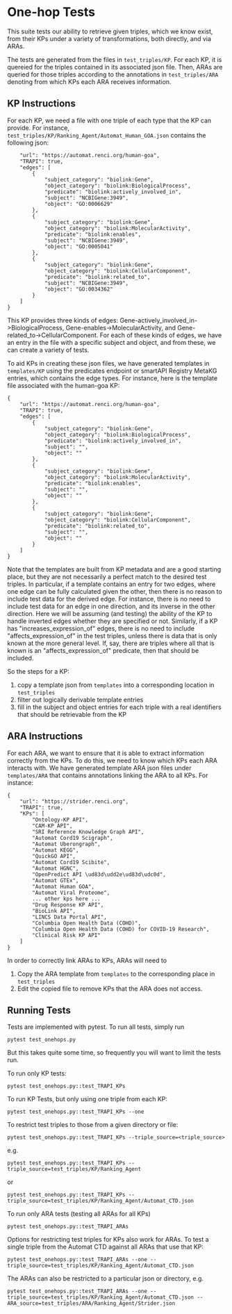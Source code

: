 # One-hop Tests

This suite tests our ability to retrieve given triples, which we know exist, from their KPs under a variety of transformations, both directly, and via ARAs.

The tests are generated from the files in `test_triples/KP`.  For each KP, it is quereied for the triples contained in its associated json file.  Then, ARAs are
queried for those triples according to the annotations in `test_triples/ARA` denoting from which KPs each ARA receives information.

## KP Instructions

For each KP, we need a file with one triple of each type that the KP can provide.  For instance, `test_triples/KP/Ranking_Agent/Automat_Human_GOA.json` contains the following json:
```{
    "url": "https://automat.renci.org/human-goa",
    "TRAPI": true,
    "edges": [
        {
            "subject_category": "biolink:Gene",
            "object_category": "biolink:BiologicalProcess",
            "predicate": "biolink:actively_involved_in",
            "subject": "NCBIGene:3949",
            "object": "GO:0006629"
        },
        {
            "subject_category": "biolink:Gene",
            "object_category": "biolink:MolecularActivity",
            "predicate": "biolink:enables",
            "subject": "NCBIGene:3949",
            "object": "GO:0005041"
        },
        {
            "subject_category": "biolink:Gene",
            "object_category": "biolink:CellularComponent",
            "predicate": "biolink:related_to",
            "subject": "NCBIGene:3949",
            "object": "GO:0034362"
        }
    ]
}
```

This KP provides three kinds of edges: Gene-actively_involved_in->BiologicalProcess, Gene-enables->MolecularActivity, and Gene-related_to->CellularComponent. For each of these kinds of edges, we have an entry in the file with a specific subject and object, and from these, we can create a variety of tests.

To aid KPs in creating these json files, we have generated templates in `templates/KP` using the predicates endpoint or smartAPI Registry MetaKG entries, which contains the edge types.  For instance, here is the template file associated with the human-goa KP:
```
{
    "url": "https://automat.renci.org/human-goa",
    "TRAPI": true,
    "edges": [
        {
            "subject_category": "biolink:Gene",
            "object_category": "biolink:BiologicalProcess",
            "predicate": "biolink:actively_involved_in",
            "subject": "",
            "object": ""
        },
        {
            "subject_category": "biolink:Gene",
            "object_category": "biolink:MolecularActivity",
            "predicate": "biolink:enables",
            "subject": "",
            "object": ""
        },
        {
            "subject_category": "biolink:Gene",
            "object_category": "biolink:CellularComponent",
            "predicate": "biolink:related_to",
            "subject": "",
            "object": ""
        }
    ]
}
```

Note that the templates are built from KP metadata and are a good starting place, but they are not necessarily a perfect match to the desired test triples.
In particular, if a template contains an entry for two edges, where one edge can be fully calculated given the other, then there is no reason to include 
test data for the derived edge.  For instance, there is no need to include test data for an edge in one direction, and its inverse in the other direction. Here
we will be assuming (and testing) the ability of the KP to handle inverted edges whether they are specified or not.  Similarly, if a KP has
"increases_expression_of" edges, there is no need to include "affects_expression_of" in the test triples, unless there is data that is only known at the
more general level.  If, say, there are triples where all that is known is an "affects_expression_of" predicate, then that should be included.

So the steps for a KP:
1. copy a template json from `templates` into a corresponding location in `test_triples`
2. filter out logically derivable template entries
3. fill in the subject and object entries for each triple with a real identifiers that should be retrievable from the KP

## ARA Instructions

For each ARA, we want to ensure that it is able to extract information correctly from the KPs.  To do this, we need to know which KPs each ARA interacts with.  We have generated template ARA json files under `templates/ARA` that contains annotations linking the ARA to all KPs.  For instance:

```
{
    "url": "https://strider.renci.org",
    "TRAPI": true,
    "KPs": [
        "Ontology-KP API",
        "CAM-KP API",
        "SRI Reference Knowledge Graph API",
        "Automat Cord19 Scigraph",
        "Automat Uberongraph",
        "Automat KEGG",
        "QuickGO API",
        "Automat Cord19 Scibite",
        "Automat HGNC",
        "OpenPredict API \ud83d\udd2e\ud83d\udc0d",
        "Automat GTEx",
        "Automat Human GOA",
        "Automat Viral Proteome",
        ... other kps here ...
        "Drug Response KP API",
        "BioLink API",
        "LINCS Data Portal API",
        "Columbia Open Health Data (COHD)",
        "Columbia Open Health Data (COHD) for COVID-19 Research",
        "Clinical Risk KP API"
    ]
}

```

In order to correctly link ARAs to KPs, ARAs will need to 
1. Copy the ARA template from `templates` to the corresponding place in `test_triples`
2. Edit the copied file to remove KPs that the ARA does not access.

## Running Tests

Tests are implemented with pytest.  To run all tests, simply run
```
pytest test_onehops.py
```
But this takes quite some time, so frequently you will want to limit the tests run.

To run only KP tests:
```
pytest test_onehops.py::test_TRAPI_KPs
```

To run KP Tests, but only using one triple from each KP:
```
pytest test_onehops.py::test_TRAPI_KPs --one
```

To restrict test triples to those from a given directory or file:
```
pytest test_onehops.py::test_TRAPI_KPs --triple_source=<triple_source>
```
e.g.
```
pytest test_onehops.py::test_TRAPI_KPs --triple_source=test_triples/KP/Ranking_Agent
```
or
```
pytest test_onehops.py::test_TRAPI_KPs --triple_source=test_triples/KP/Ranking_Agent/Automat_CTD.json
```

To run only ARA tests (testing all ARAs for all KPs)
```
pytest test_onehops.py::test_TRAPI_ARAs
```

Options for restricting test triples for KPs also work for ARAs.  To test a single triple from the Automat CTD against all ARAs that use that KP:
```
pytest test_onehops.py::test_TRAPI_ARAs --one --triple_source=test_triples/KP/Ranking_Agent/Automat_CTD.json
```

The ARAs can also be restricted to a particular json or directory, e.g.
```
pytest test_onehops.py::test_TRAPI_ARAs --one --triple_source=test_triples/KP/Ranking_Agent/Automat_CTD.json --ARA_source=test_triples/ARA/Ranking_Agent/Strider.json
```

